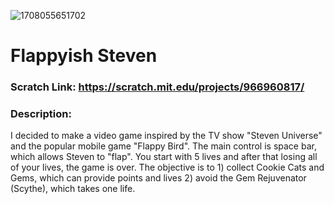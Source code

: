 ![1708055651702](https://github.com/Snoower/cs50-introduction-to-computer-science/assets/56703794/e2311a43-aa3a-47a2-ac9a-c9ce7ad3fd44)

# Flappyish Steven
  ### Scratch Link: https://scratch.mit.edu/projects/966960817/
  
  ### Description:
  I decided to make a video game inspired by the TV show "Steven Universe" and the popular mobile game "Flappy Bird". The main control is space bar, which allows Steven to "flap". 
  You start with 5 lives and after that losing all of your lives, the game is over. 
  The objective is to 1) collect Cookie Cats and Gems, which can provide points and lives 2) avoid the Gem Rejuvenator (Scythe), which takes one life.

